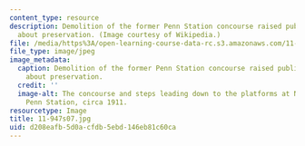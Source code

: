 ```yaml
---
content_type: resource
description: Demolition of the former Penn Station concourse raised public awareness
  about preservation. (Image courtesy of Wikipedia.)
file: /media/https%3A/open-learning-course-data-rc.s3.amazonaws.com/11-947-history-and-theory-of-historic-preservation-spring-2007/d208eafb5d0acfdb5ebd146eb81c60ca_11-947s07.jpg
file_type: image/jpeg
image_metadata:
  caption: Demolition of the former Penn Station concourse raised public awareness
    about preservation.
  credit: ''
  image-alt: The concourse and steps leading down to the platforms at New York City's
    Penn Station, circa 1911.
resourcetype: Image
title: 11-947s07.jpg
uid: d208eafb-5d0a-cfdb-5ebd-146eb81c60ca
---
```

